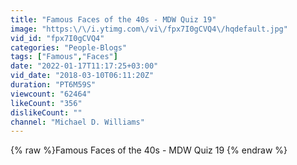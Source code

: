 ```yaml
---
title: "Famous Faces of the 40s - MDW Quiz 19"
image: "https:\/\/i.ytimg.com\/vi\/fpx7I0gCVQ4\/hqdefault.jpg"
vid_id: "fpx7I0gCVQ4"
categories: "People-Blogs"
tags: ["Famous","Faces"]
date: "2022-01-17T11:17:25+03:00"
vid_date: "2018-03-10T06:11:20Z"
duration: "PT6M59S"
viewcount: "62464"
likeCount: "356"
dislikeCount: ""
channel: "Michael D. Williams"
---
```

{% raw %}Famous Faces of the 40s - MDW Quiz 19 {% endraw %}
